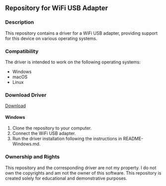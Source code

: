 ## Repository for WiFi USB Adapter

### Description

This repository contains a driver for a WiFi USB adapter, providing support for this device on various operating systems.

### Compatibility

The driver is intended to work on the following operating systems:

- Windows
- macOS
- Linux

### Download Driver

[Download](https://github.com/azikdinal/wifi_usb_driver/archive/refs/heads/master.zip)

#### Windows

1. Clone the repository to your computer.
2. Connect the WiFi USB adapter.
3. Run the driver installation following the instructions in README-Windows.md.

### Ownership and Rights

This repository and the corresponding driver are not my property. I do not own the copyrights and am not the owner of this software. This repository is created solely for educational and demonstrative purposes.
